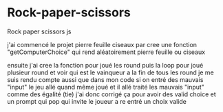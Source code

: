 # Rock-paper-scissors
Rock paper scissors js

j'ai commencé le projet pierre feuille ciseaux 
par cree une fonction "getComputerChoice" qui rend aléatoirement pierre feuille ou ciseaux 

ensuite j'ai cree la fonction pour joué les round 
puis la loop pour joué plusieur round et voir qui est le vainqueur a la fin de tous les round 
je me suis rendu compte aussi que dans mon code si on entré des mauvais "input" le jeu allé quand même joué et il allé traité les mauvais "input" comme des égalité (tie)
j'ai donc corrigé ça pour avoir des valid choice et un prompt qui pop qui invite le joueur a re entré un choix valide 